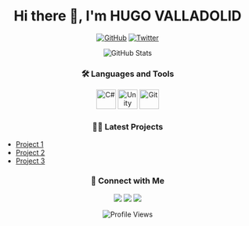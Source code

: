 <h1 align="center">Hi there 👋, I'm HUGO VALLADOLID </h1>

<p align="center">
  <a href="https://github.com/Tboxfinn"><img src="https://img.shields.io/github/followers/Tboxfinn?label=Follow&style=social" alt="GitHub"></a>
  <a href="https://twitter.com/https://twitter.com/HugoValladolidD(https://twitter.com/HugoValladolidD)"><img src="https://img.shields.io/twitter/follow/https://twitter.com/HugoValladolidD?label=Follow&style=social" alt="Twitter"></a>
</p>

<p align="center">
  <img src="https://github-readme-stats.vercel.app/api?username=Tboxfinn&show_icons=true&theme=dracula" alt="GitHub Stats" />
</p>

<h3 align="center">🛠️ Languages and Tools</h3>

<p align="center">
  <img src="https://cdn.jsdelivr.net/gh/devicons/devicon/icons/csharp/csharp-original.svg" alt="C#" width="40" height="40" />
  <img src="https://cdn.jsdelivr.net/gh/devicons/devicon/icons/unity/unity-original.svg" alt="Unity" width="40" height="40" />
  <img src="https://cdn.jsdelivr.net/gh/devicons/devicon/icons/git/git-original.svg" alt="Git" width="40" height="40" />
</p>

<h3 align="center">👨‍💻 Latest Projects</h3>

<ul>
  <li><a href="[project-link-1]">Project 1</a></li>
  <li><a href="[project-link-2]">Project 2</a></li>
  <li><a href="[project-link-3]">Project 3</a></li>
</ul>

<h3 align="center">🤝 Connect with Me</h3>

<p align="center">
  <a href="https://github.com/[your-github-username]"><img src="https://img.shields.io/badge/-GitHub-black?style=flat-square&logo=Github&logoColor=white&link=https://github.com/[your-github-username]"></a>
  <a href="https://twitter.com/[your-twitter-handle]"><img src="https://img.shields.io/badge/-Twitter-blue?style=flat-square&logo=Twitter&logoColor=white&link=https://twitter.com/[your-twitter-handle]"></a>
  <a href="mailto:[your-email]"><img src="https://img.shields.io/badge/-Email-red?style=flat-square&logo=Gmail&logoColor=white&link=mailto:[your-email]"></a>
</p>

<p align="center">
  <img src="https://komarev.com/ghpvc/?username=[your-github-username]&style=flat-square&color=blueviolet" alt="Profile Views" />
</p>

